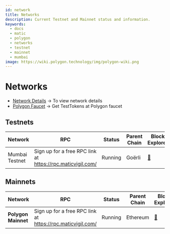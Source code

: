```yaml
---
id: network
title: Networks
description: Current Testnet and Mainnet status and information.
keywords:
  - docs
  - matic
  - polygon
  - networks
  - testnet
  - mainnet
  - mumbai
image: https://wiki.polygon.technology/img/polygon-wiki.png
---
```


# Networks

- [Network Details](/docs/integrate/network-detail) -> To view network details
- [Polygon Faucet](https://faucet.polygon.technology/) -> Get TestTokens at Polygon faucet


## Testnets
| Network   | RPC | Status         | Parent Chain                                                                                                    | Block Explorer
|-----------|------|----------------|----------------------------------------------------------------------------------------------------------------|------------------------------------|
|Mumbai Testnet| Sign up for a free RPC link at https://rpc.maticvigil.com/ |Running|Goërli|[:ledger:](https://mumbai.polygonscan.com/)|


## Mainnets
| Network       | RPC | Status     | Parent Chain                                                               | Block Explorer
|---------------|------|------------|------------------------------------------------------------------------------|-------------------------------------
| **Polygon Mainnet** | Sign up for a free RPC link at https://rpc.maticvigil.com/ | Running    | Ethereum|[:ledger:](https://polygonscan.com/)

